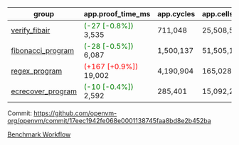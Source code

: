 | group | app.proof_time_ms | app.cycles | app.cells_used | leaf.proof_time_ms | leaf.cycles | leaf.cells_used |
| -- | -- | -- | -- | -- | -- | -- |
| [verify_fibair](https://github.com/openvm-org/openvm/blob/benchmark-results/benchmarks-pr/1227/verify_fibair-17eec1942fe068e0001138745faa8bd8e2b452ba.md) |<span style='color: green'>(-27 [-0.8%])</span> 3,535 |  711,048 |  25,508,585 |- | - | - |
| [fibonacci_program](https://github.com/openvm-org/openvm/blob/benchmark-results/benchmarks-pr/1227/fibonacci-17eec1942fe068e0001138745faa8bd8e2b452ba.md) |<span style='color: green'>(-28 [-0.5%])</span> 6,087 |  1,500,137 |  51,505,102 |- | - | - |
| [regex_program](https://github.com/openvm-org/openvm/blob/benchmark-results/benchmarks-pr/1227/regex-17eec1942fe068e0001138745faa8bd8e2b452ba.md) |<span style='color: red'>(+167 [+0.9%])</span> 19,002 |  4,190,904 |  165,028,173 |- | - | - |
| [ecrecover_program](https://github.com/openvm-org/openvm/blob/benchmark-results/benchmarks-pr/1227/ecrecover-17eec1942fe068e0001138745faa8bd8e2b452ba.md) |<span style='color: green'>(-10 [-0.4%])</span> 2,592 |  285,401 |  15,092,297 |- | - | - |


Commit: https://github.com/openvm-org/openvm/commit/17eec1942fe068e0001138745faa8bd8e2b452ba

[Benchmark Workflow](https://github.com/openvm-org/openvm/actions/runs/12821144698)
